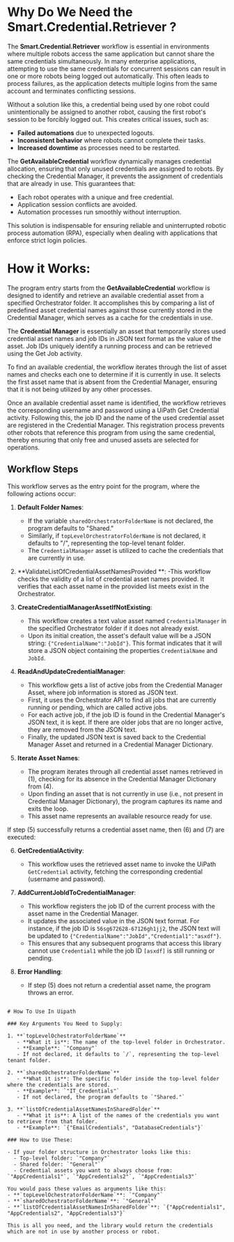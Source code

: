 # Why Do We Need the Smart.Credential.Retriever ?

The **Smart.Credential.Retriever** workflow is essential in environments where multiple robots access the same application but cannot share the same credentials simultaneously. In many enterprise applications, attempting to use the same credentials for concurrent sessions can result in one or more robots being logged out automatically. This often leads to process failures, as the application detects multiple logins from the same account and terminates conflicting sessions.

Without a solution like this, a credential being used by one robot could unintentionally be assigned to another robot, causing the first robot's session to be forcibly logged out. This creates critical issues, such as:
- **Failed automations** due to unexpected logouts.
- **Inconsistent behavior** where robots cannot complete their tasks.
- **Increased downtime** as processes need to be restarted.

The **GetAvailableCredential** workflow dynamically manages credential allocation, ensuring that only unused credentials are assigned to robots. By checking the Credential Manager, it prevents the assignment of credentials that are already in use. This guarantees that:
- Each robot operates with a unique and free credential.
- Application session conflicts are avoided.
- Automation processes run smoothly without interruption.

This solution is indispensable for ensuring reliable and uninterrupted robotic process automation (RPA), especially when dealing with applications that enforce strict login policies.

# How it Works:

The program entry starts from the **GetAvailableCredential** workflow is designed to identify and retrieve an available credential asset from a specified Orchestrator folder. It accomplishes this by comparing a list of predefined asset credential names against those currently stored in the Credential Manager, which serves as a cache for the credentials in use.

The **Credential Manager** is essentially an asset that temporarily stores used credential asset names and job IDs in JSON text format as the value of the asset. Job IDs uniquely identify a running process and can be retrieved using the Get Job activity.

To find an available credential, the workflow iterates through the list of asset names and checks each one to determine if it is currently in use. It selects the first asset name that is absent from the Credential Manager, ensuring that it is not being utilized by any other processes.

Once an available credential asset name is identified, the workflow retrieves the corresponding username and password using a UiPath Get Credential activity. Following this, the job ID and the name of the used credential asset are registered in the Credential Manager. This registration process prevents other robots that reference this program from using the same credential, thereby ensuring that only free and unused assets are selected for operations.

## Workflow Steps

This workflow serves as the entry point for the program, where the following actions occur:

1. **Default Folder Names**: 
   - If the variable `sharedOrchestratorFolderName` is not declared, the program defaults to "Shared."
   - Similarly, if `topLevelOrchestratorFolderName` is not declared, it defaults to "/", representing the top-level tenant folder. 
   - The `CredentialManager` asset is utilized to cache the credentials that are currently in use.

2. **ValidateListOfCredentialAssetNamesProvided **: 
   -This workflow checks the validity of a list of credential asset names provided. It verifies that each asset name in the provided list meets exist in the Orchestrator.

3. **CreateCredentialManagerAssetIfNotExisting**: 
   - This workflow creates a text value asset named `CredentialManager` in the specified Orchestrator folder if it does not already exist. 
   - Upon its initial creation, the asset's default value will be a JSON string: `{"CredentialName":"JobId"}`. This format indicates that it will store a JSON object containing the properties `CredentialName` and `JobId`.

4. **ReadAndUpdateCredentialManager**: 
   - This workflow gets a list of active jobs from the Credential Manager Asset, where job information is stored as JSON text. 
   - First, it uses the Orchestrator API to find all jobs that are currently running or pending, which are called active jobs.
   - For each active job, if the job ID is found in the Credential Manager's JSON text, it is kept. If there are older jobs that are no longer active, they are removed from the JSON text. 
   - Finally, the updated JSON text is saved back to the Credential Manager Asset and returned in a Credential Manager Dictionary.

5. **Iterate Asset Names**: 
   - The program iterates through all credential asset names retrieved in (1), checking for its absence in the Credential Manager Dictionary from (4). 
   - Upon finding an asset that is not currently in use (i.e., not present in Credential Manager Dictionary), the program captures its name and exits the loop. 
   - This asset name represents an available resource ready for use.

If step (5) successfully returns a credential asset name, then (6) and (7) are executed:

6. **GetCredentialActivity**: 
   - This workflow uses the retrieved asset name to invoke the UiPath `GetCredential` activity, fetching the corresponding credential (username and password).

7. **AddCurrentJobIdToCredentialManager**: 
   - This workflow registers the job ID of the current process with the asset name in the Credential Manager. 
   - It updates the associated value in the JSON text format. For instance, if the job ID is `56sg672628-67126gh1jj2`, the JSON text will be updated to `{"CredentialName":"JobId","Credential1":"asxdf"}`. 
   - This ensures that any subsequent programs that access this library cannot use `Credential1` while the job ID `[asxdf]` is still running or pending.

8. **Error Handling**: 
   - If step (5) does not return a credential asset name, the program throws an error.
```

# How To Use In Uipath

### Key Arguments You Need to Supply:

1. **`topLevelOchestratorFolderName`**
   - **What it is**: The name of the top-level folder in Orchestrator.
   - **Example**: `"Company"`
   - If not declared, it defaults to `/`, representing the top-level tenant folder.

2. **`sharedOchestratorFolderName`**
   - **What it is**: The specific folder inside the top-level folder where the credentials are stored.
   - **Example**: `"IT_Credentials"`
   - If not declared, the program defaults to `"Shared."`

3. **`listOfCredentialAssetNamesInSharedFolder`**
   - **What it is**: A list of the names of the credentials you want to retrieve from that folder.
   - **Example**: `{"EmailCredentials", "DatabaseCredentials"}`

### How to Use These:

- If your folder structure in Orchestrator looks like this:
  - Top-level folder: `"Company"`
  - Shared folder: `"General"`
  - Credential assets you want to always choose from: `"AppCredentials1"`, `"AppCredentials2"`, `"AppCredentials3"`

You would pass these values as arguments like this:
- **`topLevelOchestratorFolderName`**: `"Company"`
- **`sharedOchestratorFolderName`**: `"General"`
- **`listOfCredentialAssetNamesInSharedFolder`**: `{"AppCredentials1", "AppCredentials2", "AppCredentials3"}`

This is all you need, and the library would return the credentials which are not in use by another process or robot.

